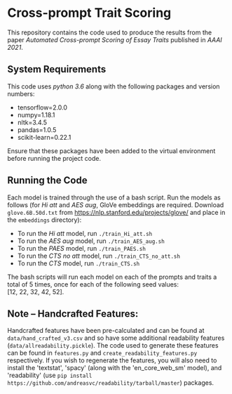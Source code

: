 # Cross-prompt Trait Scoring

This repository contains the code used to produce the results from the paper _Automated_ _Cross-prompt_ _Scoring_ _of_ 
_Essay_ _Traits_ published in _AAAI_ _2021_.

## System Requirements
This code uses _python_ _3.6_ along with the following packages and version numbers:
- tensorflow=2.0.0
- numpy=1.18.1
- nltk=3.4.5
- pandas=1.0.5
- scikit-learn=0.22.1

Ensure that these packages have been added to the virtual environment before running the project code.

## Running the Code
Each model is trained through the use of a bash script. Run the models as follows (for _Hi_ _att_ and _AES_ _aug_, 
GloVe embeddings are required. Download `glove.6B.50d.txt` from https://nlp.stanford.edu/projects/glove/ and place 
in the `embeddings` directory):
- To run the _Hi_ _att_ model, run `./train_Hi_att.sh`
- To run the _AES_ _aug_ model, run `./train_AES_aug.sh`
- To run the _PAES_ model, run `./train_PAES.sh`
- To run the _CTS_ _no_ _att_ model, run `./train_CTS_no_att.sh`
- To run the _CTS_ model, run `./train_CTS.sh`

The bash scripts will run each model on each of the prompts and traits a total of 5 times, 
once for each of the following seed values: \
[12, 22, 32, 42, 52].

## Note – Handcrafted Features:
Handcrafted features have been pre-calculated and can be found at `data/hand_crafted_v3.csv` and so have some
additional readability features (`data/allreadability.pickle`). The code used to generate these features
can be found in `features.py` and `create_readability_features.py` respectively. If you wish to regenerate the features,
you will also need to install the 'textstat', 'spacy' (along with the 'en_core_web_sm' model), and 'readability' 
(use `pip install https://github.com/andreasvc/readability/tarball/master`) packages.